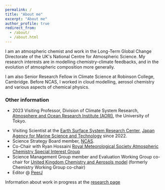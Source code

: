 ```yaml
---
permalink: /
title: "About me"
excerpt: "About me"
author_profile: true
redirect_from: 
  - /about/
  - /about.html
---
```


I am an atmospheric chemist and work in the Long-Term Global Change Directorate of the UK's National Centre for Atmospheric Science.  My research interests are in modelling chemistry-climate feedbacks, and in the evolution of atmospheric composition more generally.  

I am also Senior Research Fellow in Climate Science at Robinson College, Cambridge.  Before NCAS, I worked in cloud modelling, aerosol chemistry and various aspects of chemical physics.  

<h3> Other information</h3>

- 2023 Visiting Professor, Division of Climate System Research, [Atmosphere and Ocean Research Institute (AORI)](https://ccsr.aori.u-tokyo.ac.jp/index-e.html), the University of Tokyo.
* Visiting Scientist at the [Earth Surface System Research Center](https://www.jamstec.go.jp/ess/e/), [Japan Agency for Marine Science and Technology](https://www.jamstec.go.jp/e/) since 2022.
* Science Strategy Board member, [NCAS](https://ncas.ac.uk/for-staff/science-strategy-board/).
* Co-Chair with Ryan Hossaini [Royal Meteorological Society Atmospheric Chemistry Special Interest Group](https://www.rmets.org/special-interest-groups/atmospheric-chemistry)
* Science Management Group member and Evaluation Working Group co-chair for [United Kingdom Chemistry and Aerosols model](http://www.ukca.ac.uk "UKCA") (formerly Chemistry Working Group co-chair)
* Editor @ [PeerJ](https://peerj.com/PaulTGriffiths/)

Information about work in progress at the <a href='research'> research page </a>